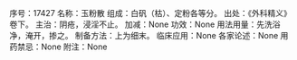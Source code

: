 序号：17427
名称：玉粉散
组成：白矾（枯）、定粉各等分。
出处：《外科精义》卷下。
主治：阴疮，浸淫不止。
加减：None
功效：None
用法用量：先洗浴净，淹开，掺之。
制备方法：上为细末。
临床应用：None
各家论述：None
用药禁忌：None
附注：None
